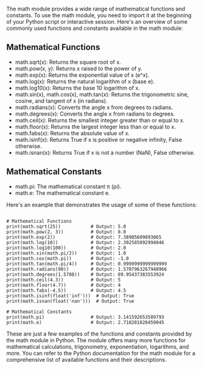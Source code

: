 The math module provides a wide range of mathematical functions and constants. To use the math module, you need to import it at the beginning of your Python script or interactive session. Here's an overview of some commonly used functions and constants available in the math module:

## Mathematical Functions

* math.sqrt(x): Returns the square root of x.
* math.pow(x, y): Returns x raised to the power of y.
* math.exp(x): Returns the exponential value of x (e^x).
* math.log(x): Returns the natural logarithm of x (base e).
* math.log10(x): Returns the base 10 logarithm of x.
* math.sin(x), math.cos(x), math.tan(x): Returns the trigonometric sine, cosine, and tangent of x (in radians).
* math.radians(x): Converts the angle x from degrees to radians.
* math.degrees(x): Converts the angle x from radians to degrees.
* math.ceil(x): Returns the smallest integer greater than or equal to x.
* math.floor(x): Returns the largest integer less than or equal to x.
* math.fabs(x): Returns the absolute value of x.
* math.isinf(x): Returns True if x is positive or negative infinity, False otherwise.
* math.isnan(x): Returns True if x is not a number (NaN), False otherwise.

## Mathematical Constants

* math.pi: The mathematical constant π (pi).
* math.e: The mathematical constant e.

Here's an example that demonstrates the usage of some of these functions:
```

# Mathematical Functions
print(math.sqrt(25))           # Output: 5.0
print(math.pow(2, 3))          # Output: 8.0
print(math.exp(2))             # Output: 7.38905609893065
print(math.log(10))            # Output: 2.302585092994046
print(math.log10(100))         # Output: 2.0
print(math.sin(math.pi/2))     # Output: 1.0
print(math.cos(math.pi))       # Output: -1.0
print(math.tan(math.pi/4))     # Output: 0.9999999999999999
print(math.radians(90))        # Output: 1.5707963267948966
print(math.degrees(1.5708))    # Output: 89.95437383553924
print(math.ceil(4.3))          # Output: 5
print(math.floor(4.7))         # Output: 4
print(math.fabs(-4.5))         # Output: 4.5
print(math.isinf(float('inf')))  # Output: True
print(math.isnan(float('nan')))  # Output: True

# Mathematical Constants
print(math.pi)                 # Output: 3.141592653589793
print(math.e)                  # Output: 2.718281828459045
```

These are just a few examples of the functions and constants provided by the math module in Python. The module offers many more functions for mathematical calculations, trigonometry, exponentiation, logarithms, and more. You can refer to the Python documentation for the math module for a comprehensive list of available functions and their descriptions.




